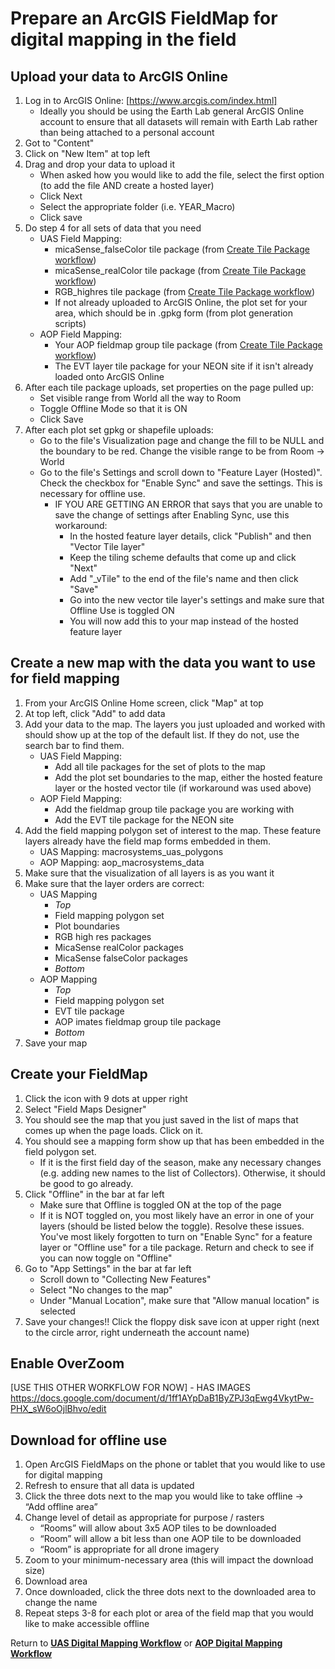 # Prepare an ArcGIS FieldMap for digital mapping in the field

## Upload your data to ArcGIS Online
1. Log in to ArcGIS Online: [https://www.arcgis.com/index.html]
   * Ideally you should be using the Earth Lab general ArcGIS Online account to ensure that all datasets will remain with Earth Lab rather than being attached to a personal account
2. Got to "Content"
3. Click on "New Item" at top left
4. Drag and drop your data to upload it
    * When asked how you would like to add the file, select the first option (to add the file AND create a hosted layer)
    * Click Next
    * Select the appropriate folder (i.e. YEAR_Macro)
    * Click save
5. Do step 4 for all sets of data that you need
    * UAS Field Mapping:
      * micaSense_falseColor tile package (from [Create Tile Package workflow](https://github.com/earthlab/macrosystems_fieldwork_hub/blob/main/low-level-workflows/create_tile_package.md))
      * micaSense_realColor tile package (from [Create Tile Package workflow](https://github.com/earthlab/macrosystems_fieldwork_hub/blob/main/low-level-workflows/create_tile_package.md))
      * RGB_highres tile package (from [Create Tile Package workflow](https://github.com/earthlab/macrosystems_fieldwork_hub/blob/main/low-level-workflows/create_tile_package.md))
      * If not already uploaded to ArcGIS Online, the plot set for your area, which should be in .gpkg form (from plot generation scripts)
    * AOP Field Mapping:
      * Your AOP fieldmap group tile package (from [Create Tile Package workflow](https://github.com/earthlab/macrosystems_fieldwork_hub/blob/main/low-level-workflows/create_tile_package.md))
      * The EVT layer tile package for your NEON site if it isn't already loaded onto ArcGIS Online
7. After each tile package uploads, set properties on the page pulled up:
     * Set visible range from World all the way to Room
     * Toggle Offline Mode so that it is ON
     * Click Save
8. After each plot set gpkg or shapefile uploads:
     * Go to the file's Visualization page and change the fill to be NULL and the boundary to be red. Change the visible range to be from Room -> World
     * Go to the file's Settings and scroll down to "Feature Layer (Hosted)". Check the checkbox for "Enable Sync" and save the settings. This is necessary for offline use.
         * IF YOU ARE GETTING AN ERROR that says that you are unable to save the change of settings after Enabling Sync, use this workaround:
             * In the hosted feature layer details, click "Publish" and then "Vector Tile layer"
             * Keep the tiling scheme defaults that come up and click "Next"
             * Add "_vTile" to the end of the file's name and then click "Save"
             * Go into the new vector tile layer's settings and make sure that Offline Use is toggled ON
             * You will now add this to your map instead of the hosted feature layer

  
## Create a new map with the data you want to use for field mapping
1. From your ArcGIS Online Home screen, click "Map" at top
2. At top left, click "Add" to add data
3. Add your data to the map. The layers you just uploaded and worked with should show up at the top of the default list. If they do not, use the search bar to find them.
   * UAS Field Mapping:
     * Add all tile packages for the set of plots to the map
     * Add the plot set boundaries to the map, either the hosted feature layer or the hosted vector tile (if workaround was used above)
   * AOP Field Mapping:
     * Add the fieldmap group tile package you are working with
     * Add the EVT tile package for the NEON site
7. Add the field mapping polygon set of interest to the map. These feature layers already have the field map forms embedded in them.
   * UAS Mapping: macrosystems_uas_polygons
   * AOP Mapping: aop_macrosystems_data
8. Make sure that the visualization of all layers is as you want it
9. Make sure that the layer orders are correct:
   * UAS Mapping
     * _Top_
     * Field mapping polygon set
     * Plot boundaries
     * RGB high res packages
     * MicaSense realColor packages
     * MicaSense falseColor packages
     * _Bottom_
   * AOP Mapping
     * _Top_
     * Field mapping polygon set
     * EVT tile package
     * AOP imates fieldmap group tile package
     * _Bottom_
11. Save your map

## Create your FieldMap
1. Click the icon with 9 dots at upper right
2. Select "Field Maps Designer"
3. You should see the map that you just saved in the list of maps that comes up when the page loads. Click on it.
4. You should see a mapping form show up that has been embedded in the field polygon set.
    * If it is the first field day of the season, make any necessary changes (e.g. adding new names to the list of Collectors). Otherwise, it should be good to go already.
5. Click "Offline" in the bar at far left
     * Make sure that Offline is toggled ON at the top of the page
     * If it is NOT toggled on, you most likely have an error in one of your layers (should be listed below the toggle). Resolve these issues. You've most likely forgotten to turn on "Enable Sync" for a feature layer or "Offline use" for a tile package. Return and check to see if you can now toggle on "Offline"
6. Go to "App Settings" in the bar at far left
     * Scroll down to "Collecting New Features"
     * Select "No changes to the map"
     * Under "Manual Location", make sure that "Allow manual location" is selected
7. Save your changes!! Click the floppy disk save icon at upper right (next to the circle arror, right underneath the account name)
  
## Enable OverZoom

[USE THIS OTHER WORKFLOW FOR NOW] - HAS IMAGES
https://docs.google.com/document/d/1ff1AYpDaB1ByZPJ3qEwg4VkytPw-PHX_sW6oOjlBhvo/edit

## Download for offline use
1. Open ArcGIS FieldMaps on the phone or tablet that you would like to use for digital mapping
2. Refresh to ensure that all data is updated
3. Click the three dots next to the map you would like to take offline -> “Add offline area”
4. Change level of detail as appropriate for purpose / rasters
   * “Rooms” will allow about 3x5 AOP tiles to be downloaded
   * “Room” will allow a bit less than one AOP tile to be downloaded
   * “Room” is appropriate for all drone imagery
5. Zoom to your minimum-necessary area (this will impact the download size)
6. Download area
7. Once downloaded, click the three dots next to the downloaded area to change the name
8. Repeat steps 3-8 for each plot or area of the field map that you would like to make accessible offline




Return to **[UAS Digital Mapping Workflow](https://github.com/earthlab/macrosystems_fieldwork_hub/blob/main/uas_digital_mapping_workflow.md)** or **[AOP Digital Mapping Workflow](https://github.com/earthlab/macrosystems_fieldwork_hub/blob/main/aop_digital_mapping_workflow.md)**
